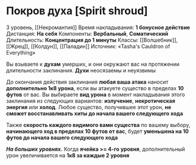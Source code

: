 # Покров духа [Spirit shroud]
3 уровень, [[Некромантия]]
Время накладывания: **1 бонусное действие**
Дистанция: **На себя**
Компоненты: **Вербальный**, **Соматический**
Длительность: **Концентрация до 1 минуты**
Классы: [[Волшебник]], [[Жрец]], [[Колдун]], [[Паладин]]
Источник: «Tasha's Cauldron of Everything»

Вы взываете к **духам** умерших, и они окружают вас на протяжении длительности заклинания. **Духи** неосязаемы и неуязвимы

До окончания действия заклинания **любая ваша атака** наносит **дополнительно 1к8 урона**, если вы атакуете существо в пределах **10 футов** от вас. Вы выбираете **вид урона** в момент накладывания этого заклинания из следующих вариантов: **излучение**, **некротическая энергия** или **холод**. Любое существо, получившее этот урон, **не сможет восстанавливать хиты до начала вашего следующего хода**

Также **скорость каждого видимого вами существа** по вашему выбору, **начинающего ход в пределах 10 футов от вас**, будет **уменьшена на 10 футов до начала вашего следующего хода**

**_На больших уровнях._** Когда **ячейка >= 4-го уровня**, дополнительный урон увеличивается на **1к8 за каждые 2 уровня**
